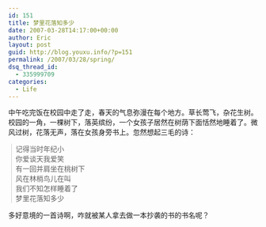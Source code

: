 ```yaml
---
id: 151
title: 梦里花落知多少
date: 2007-03-28T14:17:00+00:00
author: Eric
layout: post
guid: http://blog.youxu.info/?p=151
permalink: /2007/03/28/spring/
dsq_thread_id:
  - 335999709
categories:
  - Life
---
```

中午吃完饭在校园中走了走，春天的气息弥漫在每个地方。草长莺飞，杂花生树。校园的一角，一棵树下，落英缤纷，一个女孩子居然在树荫下面恬然地睡着了。微风过树，花落无声，落在女孩身旁书上。忽然想起三毛的诗：

<blockquote style="border-left: 1px solid #cccccc; margin: 0pt 0pt 0pt 0.8ex; padding-left: 1ex" class="gmail_quote">
  <p>
    <span>记得当时年纪小</span><br /> <span>你爱谈天我爱笑</span><br /> <span>有一回并肩坐在桃树下</span><br /> <span>风在林梢鸟儿在叫</span><br /> <span>我们不知怎样睡着了</span><br /> <span>梦里花落知多少</span>
  </p>
</blockquote>

多好意境的一首诗啊，咋就被某人拿去做一本抄袭的书的书名呢？